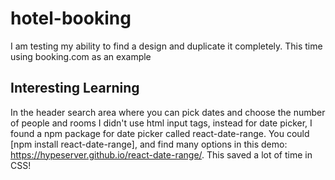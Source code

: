 # hotel-booking

I am testing my ability to find a design and duplicate it completely. This time using booking.com as an example

## Interesting Learning


In the header search area where you can pick dates and choose the number of people and rooms I didn't use html input tags, instead for date picker, I found a npm package for date picker called react-date-range. You could [npm install react-date-range], and find many options in this demo: https://hypeserver.github.io/react-date-range/. This saved a lot of time in CSS!
